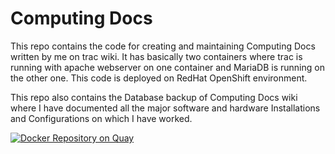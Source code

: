 # Computing Docs
This repo contains the code for creating and maintaining Computing Docs written by me on trac wiki. It has basically two containers where trac is running with apache webserver on one container and MariaDB is running on the other one. This code is deployed on RedHat OpenShift environment.

This repo also contains the Database backup of Computing Docs wiki where I have documented all the major software and hardware Installations and Configurations on which I have worked.


[![Docker Repository on Quay](https://quay.io/repository/akshat/trac-debian/status?token=fe6c8254-3e46-4d98-9217-4b403e0fa960 "Docker Repository on Quay")](https://quay.io/repository/akshat/trac-debian)
